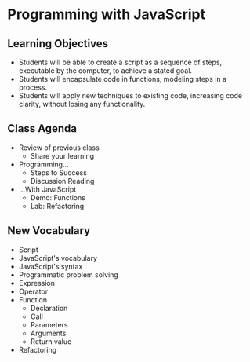 # Programming with JavaScript

## Learning Objectives
- Students will be able to create a script as a sequence of steps, executable by the computer, to achieve a stated goal.
- Students will encapsulate code in functions, modeling steps in a process. 
- Students will apply new techniques to existing code, increasing code clarity, without losing any functionality. 

## Class Agenda

- Review of previous class
  - Share your learning
- Programming...
  - Steps to Success
  - Discussion Reading
- ...With JavaScript
  - Demo: Functions
  - Lab: Refactoring

## New Vocabulary
 
- Script
- JavaScript's vocabulary
- JavaScript's syntax
- Programmatic problem solving
- Expression
- Operator
- Function
  - Declaration
  - Call
  - Parameters
  - Arguments
  - Return value
- Refactoring
